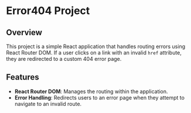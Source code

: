 # Error404 Project

## Overview

This project is a simple React application that handles routing errors using React Router DOM. If a user clicks on a link with an invalid `href` attribute, they are redirected to a custom 404 error page.

## Features

- **React Router DOM**: Manages the routing within the application.
- **Error Handling**: Redirects users to an error page when they attempt to navigate to an invalid route.
